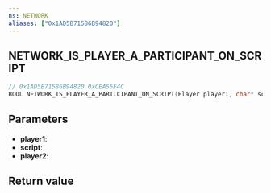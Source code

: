 ```yaml
---
ns: NETWORK
aliases: ["0x1AD5B71586B94820"]
---
```

## NETWORK_IS_PLAYER_A_PARTICIPANT_ON_SCRIPT

```c
// 0x1AD5B71586B94820 0xCEA55F4C
BOOL NETWORK_IS_PLAYER_A_PARTICIPANT_ON_SCRIPT(Player player1, char* script, Player player2);
```

## Parameters
* **player1**: 
* **script**: 
* **player2**: 

## Return value
